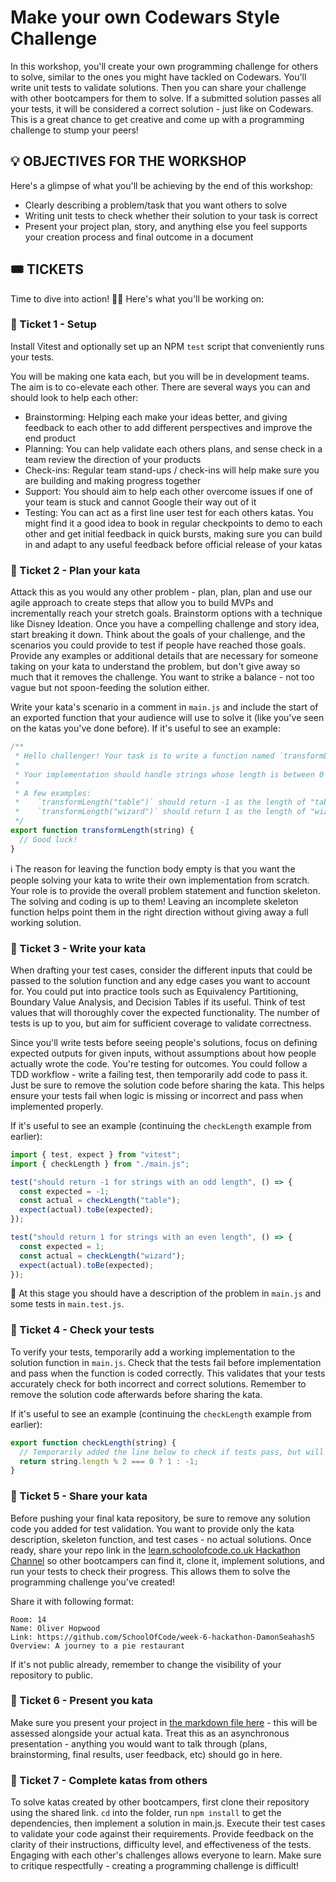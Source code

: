 # Make your own Codewars Style Challenge

In this workshop, you'll create your own programming challenge for others to solve, similar to the ones you might have tackled on Codewars. You'll write unit tests to validate solutions. Then you can share your challenge with other bootcampers for them to solve. If a submitted solution passes all your tests, it will be considered a correct solution - just like on Codewars. This is a great chance to get creative and come up with a programming challenge to stump your peers!

## 💡 OBJECTIVES FOR THE WORKSHOP

Here's a glimpse of what you'll be achieving by the end of this workshop:

- Clearly describing a problem/task that you want others to solve
- Writing unit tests to check whether their solution to your task is correct
- Present your project plan, story, and anything else you feel supports your creation process and final outcome in a document

## 🎟️ TICKETS

Time to dive into action! 🏊‍♂️ Here's what you'll be working on:

### 🎫 Ticket 1 - Setup

Install Vitest and optionally set up an NPM `test` script that conveniently runs your tests.

You will be making one kata each, but you will be in development teams. The aim is to co-elevate each other. There are several ways you can and should look to help each other:

- Brainstorming: Helping each make your ideas better, and giving feedback to each other to add different perspectives and improve the end product
- Planning: You can help validate each others plans, and sense check in a team review the direction of your products
- Check-ins: Regular team stand-ups / check-ins will help make sure you are building and making progress together
- Support: You should aim to help each other overcome issues if one of your team is stuck and cannot Google their way out of it
- Testing: You can act as a first line user test for each others katas. You might find it a good idea to book in regular checkpoints to demo to each other and get initial feedback in quick bursts, making sure you can build in and adapt to any useful feedback before official release of your katas

### 🎫 Ticket 2 - Plan your kata

Attack this as you would any other problem - plan, plan, plan and use our agile approach to create steps that allow you to build MVPs and incrementally reach your stretch goals. Brainstorm options with a technique like Disney Ideation. Once you have a compelling challenge and story idea, start breaking it down. Think about the goals of your challenge, and the scenarios you could provide to test if people have reached those goals. Provide any examples or additional details that are necessary for someone taking on your kata to understand the problem, but don't give away so much that it removes the challenge. You want to strike a balance - not too vague but not spoon-feeding the solution either.

Write your kata's scenario in a comment in `main.js` and include the start of an exported function that your audience will use to solve it (like you've seen on the katas you've done before). If it's useful to see an example:

```js
/**
 * Hello challenger! Your task is to write a function named `transformLength` which takes in a string and returns 1 if the length of the string is even and otherwise -1.
 *
 * Your implementation should handle strings whose length is between 0 (inclusive) and 2500 (inclusive).
 *
 * A few examples:
 *    `transformLength("table")` should return -1 as the length of "table" is not even
 *    `transformLength("wizard")` should return 1 as the length of "wizard" is even
 */
export function transformLength(string) {
  // Good luck!
}
```

ℹ️ The reason for leaving the function body empty is that you want the people solving your kata to write their own implementation from scratch. Your role is to provide the overall problem statement and function skeleton. The solving and coding is up to them! Leaving an incomplete skeleton function helps point them in the right direction without giving away a full working solution.

### 🎫 Ticket 3 - Write your kata

When drafting your test cases, consider the different inputs that could be passed to the solution function and any edge cases you want to account for. You could put into practice tools such as Equivalency Partitioning, Boundary Value Analysis, and Decision Tables if its useful. Think of test values that will thoroughly cover the expected functionality. The number of tests is up to you, but aim for sufficient coverage to validate correctness.

Since you'll write tests before seeing people's solutions, focus on defining expected outputs for given inputs, without assumptions about how people actually wrote the code. You're testing for outcomes. You could follow a TDD workflow - write a failing test, then temporarily add code to pass it. Just be sure to remove the solution code before sharing the kata. This helps ensure your tests fail when logic is missing or incorrect and pass when implemented properly.

If it's useful to see an example (continuing the `checkLength` example from earlier):

```js
import { test, expect } from "vitest";
import { checkLength } from "./main.js";

test("should return -1 for strings with an odd length", () => {
  const expected = -1;
  const actual = checkLength("table");
  expect(actual).toBe(expected);
});

test("should return 1 for strings with an even length", () => {
  const expected = 1;
  const actual = checkLength("wizard");
  expect(actual).toBe(expected);
});
```

🎯 At this stage you should have a description of the problem in `main.js` and some tests in `main.test.js`.

### 🎫 Ticket 4 - Check your tests

To verify your tests, temporarily add a working implementation to the solution function in `main.js`. Check that the tests fail before implementation and pass when the function is coded correctly. This validates that your tests accurately check for both incorrect and correct solutions. Remember to remove the solution code afterwards before sharing the kata.

If it's useful to see an example (continuing the `checkLength` example from earlier):

```js
export function checkLength(string) {
  // Temporarily added the line below to check if tests pass, but will remove it before committing and pushing.
  return string.length % 2 === 0 ? 1 : -1;
}
```

### 🎫 Ticket 5 - Share your kata

Before pushing your final kata repository, be sure to remove any solution code you added for test validation. You want to provide only the kata description, skeleton function, and test cases - no actual solutions. Once ready, share your repo link in the [learn.schoolofcode.co.uk Hackathon Channel](https://learn.schoolofcode.co.uk/path-player?courseid=bc17-qe&unit=66acf966524bf23f05018063Unit) so other bootcampers can find it, clone it, implement solutions, and run your tests to check their progress. This allows them to solve the programming challenge you've created!

Share it with following format:

```
Room: 14
Name: Oliver Hopwood
Link: https://github.com/SchoolOfCode/week-6-hackathon-DamonSeahash5
Overview: A journey to a pie restaurant
```

If it's not public already, remember to change the visibility of your repository to public.

### 🎫 Ticket 6 - Present you kata

Make sure you present your project in [the markdown file here](/PROJECT_PRESENTATION.md) - this will be assessed alongside your actual kata. Treat this as an asynchronous presentation - anything you would want to talk through (plans, brainstorming, final results, user feedback, etc) should go in here.

### 🎫 Ticket 7 - Complete katas from others

To solve katas created by other bootcampers, first clone their repository using the shared link. `cd` into the folder, run `npm install` to get the dependencies, then implement a solution in main.js. Execute their test cases to validate your code against their requirements. Provide feedback on the clarity of their instructions, difficulty level, and effectiveness of the tests. Engaging with each other's challenges allows everyone to learn. Make sure to critique respectfully - creating a programming challenge is difficult!
